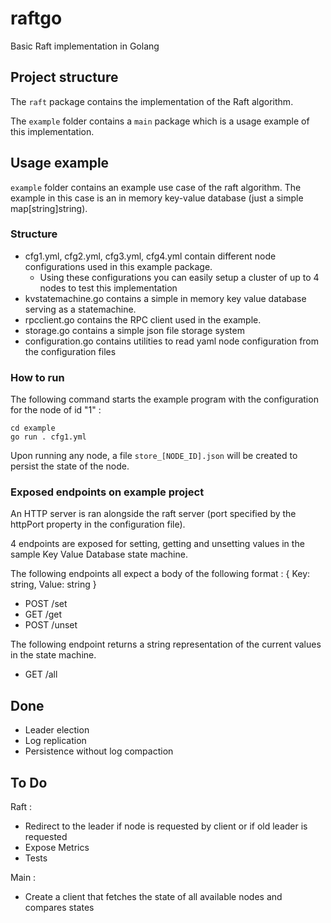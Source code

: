 # raftgo

Basic Raft implementation in Golang

## Project structure

The `raft` package contains the implementation of the Raft algorithm.

The `example` folder contains a `main` package which is a usage example of this implementation.

## Usage example

`example` folder contains an example use case of the raft algorithm.
The example in this case is an in memory key-value database (just a simple map[string]string). 

### Structure 

- cfg1.yml, cfg2.yml, cfg3.yml, cfg4.yml contain different node configurations used in this example package.
  - Using these configurations you can easily setup a cluster of up to 4 nodes to test this implementation
- kvstatemachine.go contains a simple in memory key value database serving as a statemachine.
- rpcclient.go contains the RPC client used in the example.
- storage.go contains a simple json file storage system
- configuration.go contains utilities to read yaml node configuration from the configuration files

### How to run

The following command starts the example program with the configuration for the node of id "1" :

````
cd example
go run . cfg1.yml
````

Upon running any node, a file ``store_[NODE_ID].json`` will be created to persist the state of the node.

### Exposed endpoints on example project

An HTTP server is ran alongside the raft server (port specified by the httpPort property in the configuration file).

4 endpoints are exposed for setting, getting and unsetting values in the sample Key Value Database state machine.

The following endpoints all expect a body of the following format :  { Key: string, Value: string }

- POST /set 
- GET  /get
- POST /unset

The following endpoint returns a string representation of the current values in the state machine.

- GET /all

## Done

- Leader election
- Log replication
- Persistence without log compaction

## To Do

Raft : 
- Redirect to the leader if node is requested by client or if old leader is requested
- Expose Metrics
- Tests

Main :
- Create a client that fetches the state of all available nodes and compares states